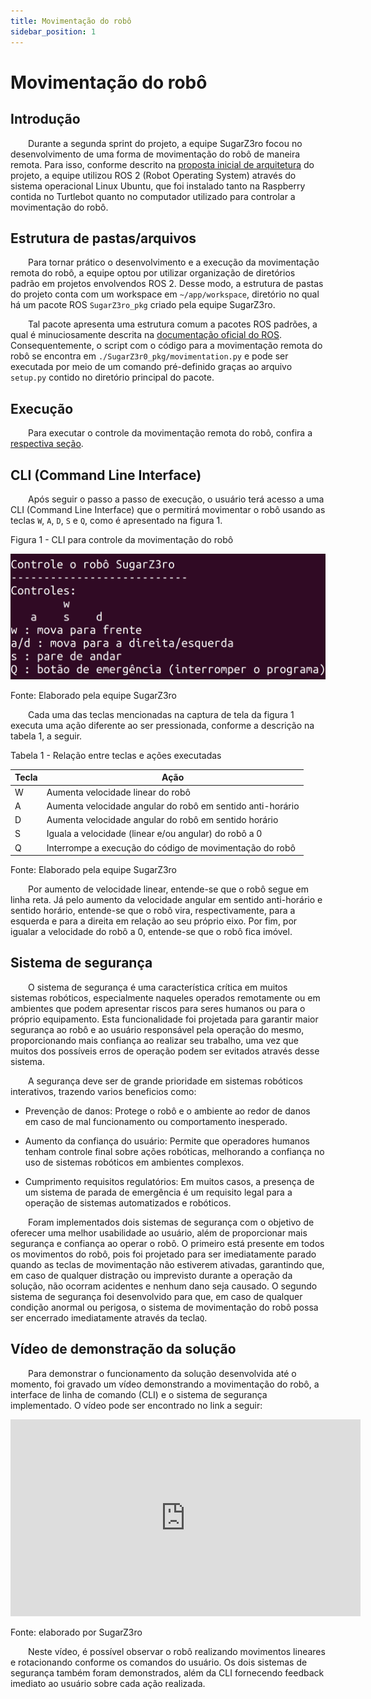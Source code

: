 ```yaml
---
title: Movimentação do robô
sidebar_position: 1
---
```


# Movimentação do robô

## Introdução

&emsp;&emsp;Durante a segunda sprint do projeto, a equipe SugarZ3ro focou no desenvolvimento de uma forma de movimentação do robô de maneira remota. Para isso, conforme descrito na [proposta inicial de arquitetura](../../sprint-1/arquitetura/arquitetura.md) do projeto, a equipe utilizou ROS 2 (Robot Operating System) através do sistema operacional Linux Ubuntu, que foi instalado tanto na Raspberry contida no Turtlebot quanto no computador utilizado para controlar a movimentação do robô.

## Estrutura de pastas/arquivos

&emsp;&emsp;Para tornar prático o desenvolvimento e a execução da movimentação remota do robô, a equipe optou por utilizar organização de diretórios padrão em projetos envolvendos ROS 2. Desse modo, a estrutura de pastas do projeto conta com um workspace em ```~/app/workspace```, diretório no qual há um pacote ROS ```SugarZ3ro_pkg``` criado pela equipe SugarZ3ro.

&emsp;&emsp;Tal pacote apresenta uma estrutura comum a pacotes ROS padrões, a qual é minuciosamente descrita na [documentação oficial do ROS](https://docs.ros.org/en/dashing/Tutorials/Creating-Your-First-ROS2-Package.html). Consequentemente, o script com o código para a movimentação remota do robô se encontra em ```./SugarZ3r0_pkg/movimentation.py``` e pode ser executada por meio de um comando pré-definido graças ao arquivo ```setup.py``` contido no diretório principal do pacote. 

## Execução

&emsp;&emsp;Para executar o controle da movimentação remota do robô, confira a [respectiva seção](../../instalacao.md).

## CLI (Command Line Interface)

&emsp;&emsp;Após seguir o passo a passo de execução, o usuário terá acesso a uma CLI (Command Line Interface) que o permitirá movimentar o robô usando as teclas ```W```, ```A```, ```D```, ```S``` e ```Q```, como é apresentado na figura 1.

<p style={{textAlign: 'center'}}>Figura 1 - CLI para controle da movimentação do robô</p>

![Business Model Canvas da Atvos](../../../../static/img/sprint-2/cli_main_menu.png)

<p style={{textAlign: 'center'}}>Fonte: Elaborado pela equipe SugarZ3ro</p>

&emsp;&emsp;Cada uma das teclas mencionadas na captura de tela da figura 1 executa uma ação diferente ao ser pressionada, conforme a descrição na tabela 1, a seguir.

<p style={{textAlign: 'center'}}>Tabela 1 - Relação entre teclas e ações executadas</p>

| **Tecla** | **Ação**                                                   |
|-----------|------------------------------------------------------------|
| W         | Aumenta velocidade linear do robô                          |
| A         | Aumenta velocidade angular do robô em sentido anti-horário |
| D         | Aumenta velocidade angular do robô em sentido horário      |
| S         | Iguala a velocidade (linear e/ou angular) do robô a 0      |
| Q         | Interrompe a execução do código de movimentação do robô    |

<p style={{textAlign: 'center'}}>Fonte: Elaborado pela equipe SugarZ3ro</p>

&emsp;&emsp;Por aumento de velocidade linear, entende-se que o robô segue em linha reta. Já pelo aumento da velocidade angular em sentido anti-horário e sentido horário, entende-se que o robô vira, respectivamente, para a esquerda e para a direita em relação ao seu próprio eixo. Por fim, por igualar a velocidade do robô a 0, entende-se que o robô fica imóvel. 

## Sistema de segurança

&emsp;&emsp;O sistema de segurança é uma característica crítica em muitos sistemas robóticos, especialmente naqueles operados remotamente ou em ambientes que podem apresentar riscos para seres humanos ou para o próprio equipamento. Esta funcionalidade foi projetada para garantir maior segurança ao robô e ao usuário responsável pela operação do mesmo, proporcionando mais confiança ao realizar seu trabalho, uma vez que muitos dos possíveis erros de operação podem ser evitados através desse sistema.

&emsp;&emsp;A segurança deve ser de grande prioridade em sistemas robóticos interativos, trazendo varios beneficios como:

- Prevenção de danos: Protege o robô e o ambiente ao redor de danos em caso de mal funcionamento ou comportamento inesperado.

- Aumento da confiança do usuário: Permite que operadores humanos tenham controle final sobre ações robóticas, melhorando a confiança no uso de sistemas robóticos em ambientes complexos.

- Cumprimento requisitos regulatórios: Em muitos casos, a presença de um sistema de parada de emergência é um requisito legal para a operação de sistemas automatizados e robóticos.

&emsp;&emsp;Foram implementados dois sistemas de segurança com o objetivo de oferecer uma melhor usabilidade ao usuário, além de proporcionar mais segurança e confiança ao operar o robô. O primeiro está presente em todos os movimentos do robô, pois foi projetado para ser imediatamente parado quando as teclas de movimentação não estiverem ativadas, garantindo que, em caso de qualquer distração ou imprevisto durante a operação da solução, não ocorram acidentes e nenhum dano seja causado. O segundo sistema de segurança foi desenvolvido para que, em caso de qualquer condição anormal ou perigosa, o sistema de movimentação do robô possa ser encerrado imediatamente através da tecla```Q```.

## Vídeo de demonstração da solução

&emsp;&emsp;Para demonstrar o funcionamento da solução desenvolvida até o momento, foi gravado um vídeo demonstrando a movimentação do robô, a interface de linha de comando (CLI) e o sistema de segurança implementado. O vídeo pode ser encontrado no link a seguir: 

<iframe width="560" height="315" src="https://www.youtube.com/embed/wLLeXSeqaAc?si=vfi_e0yc8g3TCSf2" title="YouTube video player" frameborder="0" allow="accelerometer; autoplay; clipboard-write; encrypted-media; gyroscope; picture-in-picture; web-share" referrerpolicy="strict-origin-when-cross-origin" allowfullscreen></iframe>

Fonte: elaborado por SugarZ3ro

&emsp;&emsp;Neste vídeo, é possível observar o robô realizando movimentos lineares e rotacionando conforme os comandos do usuário. Os dois sistemas de segurança também foram demonstrados, além da CLI fornecendo feedback imediato ao usuário sobre cada ação realizada.




